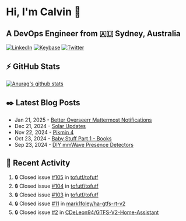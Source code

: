 # Hi, I'm Calvin 🍭
## A DevOps Engineer from 🇦🇺 Sydney, Australia</h3>

[![LinkedIn](https://img.shields.io/badge/-c–bui-0077B5?style=flat-square&labelColor=0077B5&logo=LinkedIn&logoColor=white)](https://www.linkedin.com/in/c-bui/)
[![Keybase](https://img.shields.io/badge/-calvinbui-ff6f21?style=flat-square&labelColor=ff6f21&logo=Keybase&logoColor=white)](https://keybase.io/calvinbui)
[![Twitter](https://img.shields.io/badge/-ASAPCalvin-1DA1F2?style=flat-square&labelColor=1DA1F2&logo=Twitter&logoColor=white)](https://twitter.com/ASAPCalvin)

<!-- https://github.com/rishavanand/github-profilinator -->
## ⚡ GitHub Stats
[![Anurag's github stats](https://github-readme-stats.vercel.app/api?username=calvinbui&count_private=true&hide_title=true)](https://github.com/anuraghazra/github-readme-stats)

<!-- https://github.com/gautamkrishnar/blog-post-workflow -->
## ✒️ Latest Blog Posts

<!-- BLOG-POST-LIST:START -->
- Jan 21, 2025 - [Better Overseerr Mattermost Notifications](https://calvin.me/better-overseerr-mattermost-notification)
- Dec 21, 2024 - [Solar Updates](https://calvin.me/solar-updates)
- Nov 22, 2024 - [Pikmin 4](https://calvin.me/pikmin-4)
- Oct 23, 2024 - [Baby Stuff Part 1 - Books](https://calvin.me/baby-books)
- Sep 23, 2024 - [DIY mmWave Presence Detectors](https://calvin.me/diy-mmwave-presence-detectors)

<!-- BLOG-POST-LIST:END -->

## 🏃‍ Recent Activity

<!--START_SECTION:activity-->
1. 🔒 Closed issue [#105](https://github.com/tofutf/tofutf/issues/105) in [tofutf/tofutf](https://github.com/tofutf/tofutf)
2. 🔒 Closed issue [#104](https://github.com/tofutf/tofutf/issues/104) in [tofutf/tofutf](https://github.com/tofutf/tofutf)
3. 🔒 Closed issue [#103](https://github.com/tofutf/tofutf/issues/103) in [tofutf/tofutf](https://github.com/tofutf/tofutf)
4. 🔒 Closed issue [#11](https://github.com/mark1foley/ha-gtfs-rt-v2/issues/11) in [mark1foley/ha-gtfs-rt-v2](https://github.com/mark1foley/ha-gtfs-rt-v2)
5. 🔒 Closed issue [#2](https://github.com/CDeLeon94/GTFS-V2-Home-Assistant/issues/2) in [CDeLeon94/GTFS-V2-Home-Assistant](https://github.com/CDeLeon94/GTFS-V2-Home-Assistant)
<!--END_SECTION:activity-->
